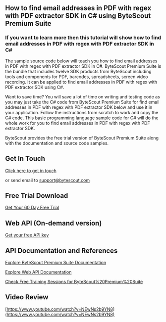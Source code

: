 ## How to find email addresses in PDF with regex with PDF extractor SDK in C# using ByteScout Premium Suite

### If you want to learn more then this tutorial will show how to find email addresses in PDF with regex with PDF extractor SDK in C#

The sample source code below will teach you how to find email addresses in PDF with regex with PDF extractor SDK in C#. ByteScout Premium Suite is the bundle that includes twelve SDK products from ByteScout including tools and components for PDF, barcodes, spreadsheets, screen video recording. It can be applied to find email addresses in PDF with regex with PDF extractor SDK using C#.

Want to save time? You will save a lot of time on writing and testing code as you may just take the C# code from ByteScout Premium Suite for find email addresses in PDF with regex with PDF extractor SDK below and use it in your application. Follow the instructions from scratch to work and copy the C# code. This basic programming language sample code for C# will do the whole work for you to find email addresses in PDF with regex with PDF extractor SDK.

ByteScout provides the free trial version of ByteScout Premium Suite along with the documentation and source code samples.

## Get In Touch

[Click here to get in touch](https://bytescout.zendesk.com/hc/en-us/requests/new?subject=ByteScout%20Premium%20Suite%20Question)

or send email to [support@bytescout.com](mailto:support@bytescout.com?subject=ByteScout%20Premium%20Suite%20Question) 

## Free Trial Download

[Get Your 60 Day Free Trial](https://bytescout.com/download/web-installer?utm_source=github-readme)

## Web API (On-demand version)

[Get your free API key](https://pdf.co/documentation/api?utm_source=github-readme)

## API Documentation and References

[Explore ByteScout Premium Suite Documentation](https://bytescout.com/documentation/index.html?utm_source=github-readme)

[Explore Web API Documentation](https://pdf.co/documentation/api?utm_source=github-readme)

[Check Free Training Sessions for ByteScout%20Premium%20Suite](https://academy.bytescout.com/)

## Video Review

[https://www.youtube.com/watch?v=NEwNs2b9YN8](https://www.youtube.com/watch?v=NEwNs2b9YN8)